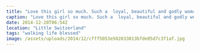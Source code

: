 ```yaml
---
title: "Love this girl so much. Such a  loyal, beautiful and godly woman, extremely blessed."
caption: "Love this girl so much. Such a  loyal, beautiful and godly woman, extremely blessed."
date: 2014-12-28T06:54Z
location: "Little Switzerland"
tags: "walking life blessed"
image: /assets/uploads/2014/12/cfff5053e502833013bfde05d7c3f1af.jpg
---
```

